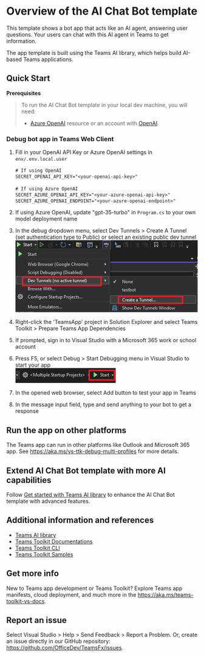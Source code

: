 # Overview of the AI Chat Bot template

This template shows a bot app that acts like an AI agent, answering user questions. Your users can chat with this AI agent in Teams to get information.

The app template is built using the Teams AI library, which helps build AI-based Teams applications.

## Quick Start

**Prerequisites**
> To run the AI Chat Bot template in your local dev machine, you will need:
>
> - [Azure OpenAI](https://aka.ms/oai/access) resource or an account with [OpenAI](https://platform.openai.com).

### Debug bot app in Teams Web Client

1. Fill in your OpenAI API Key or Azure OpenAI settings in `env/.env.local.user`
    ```
    # If using OpenAI
    SECRET_OPENAI_API_KEY="<your-openai-api-key>"

    # If using Azure OpenAI
    SECRET_AZURE_OPENAI_API_KEY="<your-azure-openai-api-key>"
    SECRET_AZURE_OPENAI_ENDPOINT="<your-azure-openai-endpoint>"
    ```

2. If using Azure OpenAI, update "gpt-35-turbo" in `Program.cs` to your own model deployment name
3. In the debug dropdown menu, select Dev Tunnels > Create A Tunnel (set authentication type to Public) or select an existing public dev tunnel
</br>![image](https://raw.githubusercontent.com/OfficeDev/TeamsFx/dev/docs/images/visualstudio/debug/create-devtunnel-button.png)
4. Right-click the 'TeamsApp' project in Solution Explorer and select Teams Toolkit > Prepare Teams App Dependencies
5. If prompted, sign in to Visual Studio with a Microsoft 365 work or school account
6. Press F5, or select Debug > Start Debugging menu in Visual Studio to start your app
</br>![image](https://raw.githubusercontent.com/OfficeDev/TeamsFx/dev/docs/images/visualstudio/debug/debug-button.png)
7. In the opened web browser, select Add button to test your app in Teams
8. In the message input field, type and send anything to your bot to get a response

## Run the app on other platforms

The Teams app can run in other platforms like Outlook and Microsoft 365 app. See https://aka.ms/vs-ttk-debug-multi-profiles for more details.

## Extend AI Chat Bot template with more AI capabilities

Follow [Get started with Teams AI library](https://learn.microsoft.com/en-us/microsoftteams/platform/bots/how-to/teams%20conversational%20ai/how-conversation-ai-get-started) to enhance the AI Chat Bot template with advanced features.

## Additional information and references
- [Teams AI library](https://aka.ms/teams-ai-library)
- [Teams Toolkit Documentations](https://docs.microsoft.com/microsoftteams/platform/toolkit/teams-toolkit-fundamentals)
- [Teams Toolkit CLI](https://aka.ms/teamsfx-toolkit-cli)
- [Teams Toolkit Samples](https://github.com/OfficeDev/TeamsFx-Samples)

## Get more info

New to Teams app development or Teams Toolkit? Explore Teams app manifests, cloud deployment, and much more in the https://aka.ms/teams-toolkit-vs-docs.

## Report an issue

Select Visual Studio > Help > Send Feedback > Report a Problem. 
Or, create an issue directly in our GitHub repository:
https://github.com/OfficeDev/TeamsFx/issues.
